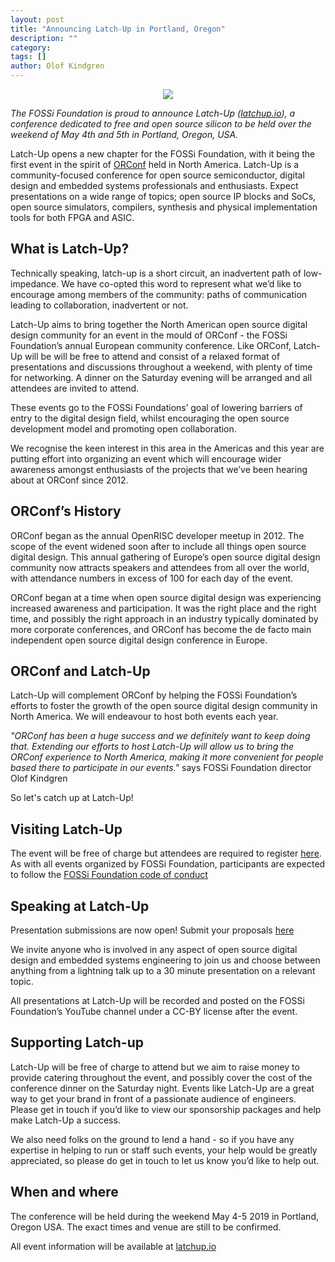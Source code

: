 ```yaml
---
layout: post
title: "Announcing Latch-Up in Portland, Oregon"
description: ""
category:
tags: []
author: Olof Kindgren
---
```


<center><img src="https://fossi-foundation.org/latchup/images/latchup_logo.png" class="img-responsive" /></center>

*The FOSSi Foundation is proud to announce Latch-Up (<a href="http://latchup.io" target="_blank">latchup.io</a>), a conference dedicated to free and open source silicon to be held over the weekend of May 4th and 5th in Portland, Oregon, USA.*

Latch-Up opens a new chapter for the FOSSi Foundation, with it being the first event in the spirit of [ORConf](http://orconf.org/) held in North America. Latch-Up is a community-focused conference for open source semiconductor, digital design and embedded systems professionals and enthusiasts. Expect presentations on a wide range of topics; open source IP blocks and SoCs, open source simulators, compilers, synthesis and physical implementation tools for both FPGA and ASIC.

## What is Latch-Up?
Technically speaking, latch-up is a short circuit, an inadvertent path of low-impedance. We have co-opted this word to represent what we’d like to encourage among members of the community: paths of communication leading to collaboration, inadvertent or not.

Latch-Up aims to bring together the North American open source digital design community for an event in the mould of ORConf - the FOSSi Foundation’s annual European community conference. Like ORConf, Latch-Up will be will be free to attend and consist of a relaxed format of presentations and discussions throughout a weekend, with plenty of time for networking. A dinner on the Saturday evening will be arranged and all attendees are invited to attend.

These events go to the FOSSi Foundations’ goal of lowering barriers of entry to the digital design field, whilst encouraging the open source development model and promoting open collaboration.

We recognise the keen interest in this area in the Americas and this year are putting effort into organizing an event which will encourage wider awareness amongst enthusiasts of the projects that we’ve been hearing about at ORConf since 2012.

## ORConf’s History
ORConf began as the annual OpenRISC developer meetup in 2012. The scope of the event widened soon after to include all things open source digital design. This annual gathering of Europe’s open source digital design community now attracts speakers and attendees from all over the world, with attendance numbers in excess of 100 for each day of the event.

ORConf began at a time when open source digital design was experiencing increased awareness and participation. It was the right place and the right time, and possibly the right approach in an industry typically dominated by more corporate conferences, and ORConf has become the de facto main independent open source digital design conference in Europe.

## ORConf and Latch-Up
Latch-Up will complement ORConf by helping the FOSSi Foundation’s efforts to foster the growth of the open source digital design community in North America. We will endeavour to host both events each year.

*"ORConf has been a huge success and we definitely want to keep doing that. Extending our efforts to host Latch-Up will allow us to bring the ORConf experience to North America, making it more convenient for people based there to participate in our events."* says FOSSi Foundation director Olof Kindgren

So let's catch up at Latch-Up!

## Visiting Latch-Up
The event will be free of charge but attendees are required to register [here](https://goo.gl/forms/aE999vNIXzHkJrw23). As with all events organized by FOSSi Foundation, participants are expected to follow the [FOSSi Foundation code of conduct](https://www.fossi-foundation.org/code-of-conduct)

## Speaking at Latch-Up
Presentation submissions are now open! Submit your proposals [here](https://goo.gl/forms/HiOj4g1HDzwnkcUM2)

We invite anyone who is involved in any aspect of open source digital design and embedded systems engineering to join us and choose between anything from a lightning talk up to a 30 minute presentation on a relevant topic.

All presentations at Latch-Up will be recorded and posted on the FOSSi Foundation’s YouTube channel under a CC-BY license after the event.

## Supporting Latch-up
Latch-Up will be free of charge to attend but we aim to raise money to provide catering throughout the event, and possibly cover the cost of the conference dinner on the Saturday night. Events like Latch-Up are a great way to get your brand in front of a passionate audience of engineers. Please get in touch if you’d like to view our sponsorship packages and help make Latch-Up a success.

We also need folks on the ground to lend a hand - so if you have any expertise in helping to run or staff such events, your help would be greatly appreciated, so please do get in touch to let us know you’d like to help out.

## When and where
The conference will be held during the weekend May 4-5 2019 in Portland, Oregon USA. The exact times and venue are still to be confirmed.

All event information will be available at <a href="http://latchup.io" target="_blank">latchup.io</a>
